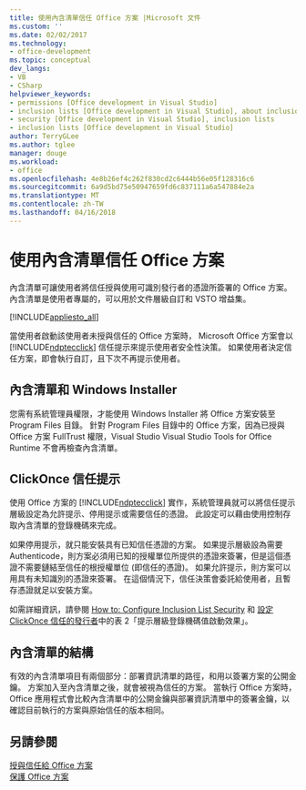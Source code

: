 ```yaml
---
title: 使用內含清單信任 Office 方案 |Microsoft 文件
ms.custom: ''
ms.date: 02/02/2017
ms.technology:
- office-development
ms.topic: conceptual
dev_langs:
- VB
- CSharp
helpviewer_keywords:
- permissions [Office development in Visual Studio]
- inclusion lists [Office development in Visual Studio], about inclusion lists
- security [Office development in Visual Studio], inclusion lists
- inclusion lists [Office development in Visual Studio]
author: TerryGLee
ms.author: tglee
manager: douge
ms.workload:
- office
ms.openlocfilehash: 4e8b26ef4c262f830cd2c6444b56e05f128316c6
ms.sourcegitcommit: 6a9d5bd75e50947659fd6c837111a6a547884e2a
ms.translationtype: MT
ms.contentlocale: zh-TW
ms.lasthandoff: 04/16/2018
---
```

# <a name="trusting-office-solutions-by-using-inclusion-lists"></a>使用內含清單信任 Office 方案
  內含清單可讓使用者將信任授與使用可識別發行者的憑證所簽署的 Office 方案。 內含清單是使用者專屬的，可以用於文件層級自訂和 VSTO 增益集。  
  
 [!INCLUDE[appliesto_all](../vsto/includes/appliesto-all-md.md)]  
  
 當使用者啟動該使用者未授與信任的 Office 方案時， Microsoft Office 方案會以 [!INCLUDE[ndptecclick](../vsto/includes/ndptecclick-md.md)] 信任提示來提示使用者安全性決策。 如果使用者決定信任方案，即會執行自訂，且下次不再提示使用者。  
  
## <a name="inclusion-list-and-windows-installer"></a>內含清單和 Windows Installer  
 您需有系統管理員權限，才能使用 Windows Installer 將 Office 方案安裝至 Program Files 目錄。 針對 Program Files 目錄中的 Office 方案，因為已授與 Office 方案 FullTrust 權限，Visual Studio Visual Studio Tools for Office Runtime 不會再檢查內含清單。  
  
## <a name="clickonce-trust-prompt"></a>ClickOnce 信任提示  
 使用 Office 方案的 [!INCLUDE[ndptecclick](../vsto/includes/ndptecclick-md.md)] 實作，系統管理員就可以將信任提示層級設定為允許提示、停用提示或需要信任的憑證。 此設定可以藉由使用控制存取內含清單的登錄機碼來完成。  
  
 如果停用提示，就只能安裝具有已知信任憑證的方案。 如果提示層級設為需要 Authenticode，則方案必須用已知的授權單位所提供的憑證來簽署，但是這個憑證不需要鏈結至信任的根授權單位 (即信任的憑證)。 如果允許提示，則方案可以用具有未知識別的憑證來簽署。 在這個情況下，信任決策會委託給使用者，且暫存憑證就足以安裝方案。  
  
 如需詳細資訊，請參閱 [How to: Configure Inclusion List Security](../vsto/how-to-configure-inclusion-list-security.md) 和 [設定 ClickOnce 信任的發行者](http://go.microsoft.com/fwlink/?LinkId=94774)中的表 2「提示層級登錄機碼值啟動效果」。  
  
## <a name="structure-of-the-inclusion-list"></a>內含清單的結構  
 有效的內含清單項目有兩個部分：部署資訊清單的路徑，和用以簽署方案的公開金鑰。 方案加入至內含清單之後，就會被視為信任的方案。 當執行 Office 方案時，Office 應用程式會比較內含清單中的公開金鑰與部署資訊清單中的簽署金鑰，以確認目前執行的方案與原始信任的版本相同。  
  
## <a name="see-also"></a>另請參閱  
 [授與信任給 Office 方案](../vsto/granting-trust-to-office-solutions.md)   
 [保護 Office 方案](../vsto/securing-office-solutions.md)  
  
  